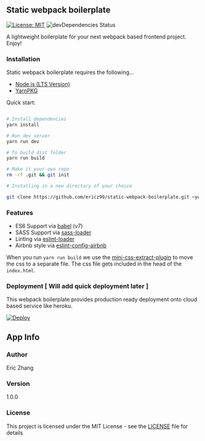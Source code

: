 ## Static webpack boilerplate

[![License: MIT](https://img.shields.io/badge/License-MIT-blue.svg)](https://opensource.org/licenses/MIT) ![devDependencies Status](https://david-dm.org/dwyl/hapi-auth-jwt2/dev-status.svg)

A lightweight boilerplate for your next webpack based frontend project. Enjoy!

### Installation

Static webpack boilerplate requires the following...

- [Node.js (LTS Version)](http://nodejs.org/)
- [YarnPKG](https://yarnpkg.com/lang/en/docs/install/#windows-stable)

Quick start:

```bash

# Install dependencies
yarn install

# Run dev server
yarn run dev

# To build dist folder
yarn run build

# Make it your own repo
rm -rf .git && git init

# Installing in a new directory of your choice

git clone https://github.com/ericz99/static-webpack-boilerplate.git <your folder>

```

### Features

- ES6 Support via [babel](https://babeljs.io/) (v7)
- SASS Support via [sass-loader](https://github.com/jtangelder/sass-loader)
- Linting via [eslint-loader](https://github.com/MoOx/eslint-loader)
- Airbnb style via [eslint-config-airbnb](https://github.com/airbnb/javascript/tree/master/packages/eslint-config-airbnb)

When you run `yarn run build` we use the [mini-css-extract-plugin](https://github.com/webpack-contrib/mini-css-extract-plugin) to move the css to a separate file. The css file gets included in the head of the `index.html`.

### Deployment [ Will add quick deployment later ]

This webpack boilerplate provides production ready deployment onto cloud based service like heroku.

[![Deploy](https://www.herokucdn.com/deploy/button.svg)](https://heroku.com/deploy)

## App Info

### Author

Eric Zhang

### Version

1.0.0

### License

This project is licensed under the MIT License - see the [LICENSE](LICENSE) file for details
